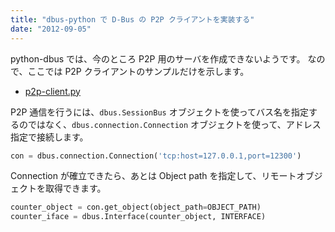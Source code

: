 ```yaml
---
title: "dbus-python で D-Bus の P2P クライアントを実装する"
date: "2012-09-05"
---
```


python-dbus では、今のところ P2P 用のサーバを作成できないようです。
なので、ここでは P2P クライアントのサンプルだけを示します。

* [p2p-client.py](./p2p-client.py)

P2P 通信を行うには、`dbus.SessionBus` オブジェクトを使ってバス名を指定するのではなく、`dbus.connection.Connection` オブジェクトを使って、アドレス指定で接続します。

```python
con = dbus.connection.Connection('tcp:host=127.0.0.1,port=12300')
```

Connection が確立できたら、あとは Object path を指定して、リモートオブジェクトを取得できます。

```python
counter_object = con.get_object(object_path=OBJECT_PATH)
counter_iface = dbus.Interface(counter_object, INTERFACE)
```

